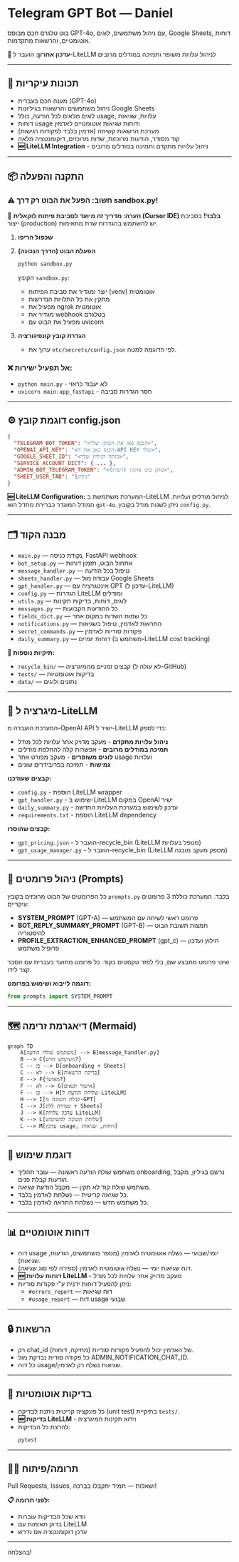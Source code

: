 # Telegram GPT Bot — Daniel

בוט טלגרם חכם מבוסס GPT-4o, עם ניהול משתמשים, לוגים, Google Sheets, דוחות אוטומטיים, והרשאות מתקדמות.

**🔄 עדכון אחרון:** הועבר ל-LiteLLM לניהול עלויות משופר ותמיכה במודלים מרובים

---

## 🚀 תכונות עיקריות
- מענה חכם בעברית (GPT-4o)
- ניהול משתמשים והרשאות בגיליונות Google Sheets
- לוגים מלאים לכל הודעה, כולל usage, עלויות, שגיאות
- דוחות usage ודוחות שגיאות אוטומטיים לאדמין
- מערכת הרשאות קשיחה (אדמין בלבד לפקודות רגישות)
- קוד מסודר, הודעות מרוכזות, שדות מרוכזים, דוקומנטציה מלאה
- **🆕 LiteLLM Integration** - ניהול עלויות מתקדם ותמיכה במודלים מרובים

---

## 📦 התקנה והפעלה

### ⚠️ חשוב: הפעל את הבוט רק דרך sandbox.py!

📝 **הערה: מדריך זה מיועד לסביבת פיתוח לוקאלית (Cursor IDE) בלבד!**
בסביבת ייצור (production) יש להשתמש בהגדרות שרת מתאימות.

1. **שכפול הריפו**
2. **הפעלת הבוט (הדרך הנכונה)**
   ```bash
   python sandbox.py
   ```
   
   הקובץ `sandbox.py`:
   - יוצר ומגדיר את סביבת הפיתוח (venv) אוטומטית
   - מתקין את כל התלויות הנדרשות
   - מפעיל את ngrok אוטומטית
   - מגדיר את webhook בטלגרם
   - מפעיל את הבוט עם uvicorn

3. **הגדרת קובץ קונפיגורציה**
   - ערוך את `etc/secrets/config.json` לפי הדוגמה למטה.

### ❌ אל תפעיל ישירות:
- `python main.py` - לא יעבוד כראוי
- `uvicorn main:app_fastapi` - חסר הגדרות סביבה

---

## ⚙️ דוגמת קובץ config.json
```json
{
  "TELEGRAM_BOT_TOKEN": "<הכנס כאן את הטוקן שלך>",
  "OPENAI_API_KEY": "<הכנס כאן את ה-API KEY שלך>",
  "GOOGLE_SHEET_ID": "<מזהה הגיליון שלך>",
  "SERVICE_ACCOUNT_DICT": { ... },
  "ADMIN_BOT_TELEGRAM_TOKEN": "<טוקן בוט אדמין (רשות)>",
  "SHEET_USER_TAB": "גיליון1"
}
```

**🆕 LiteLLM Configuration:**
המערכת משתמשת ב-LiteLLM לניהול מודלים ועלויות. המודל המוגדר כברירת מחדל הוא `gpt-4o`. ניתן לשנות מודל בקובץ `config.py`.

---

## 🗂️ מבנה הקוד
- `main.py` — נקודת כניסה, FastAPI webhook
- `bot_setup.py` — אתחול הבוט, תזמון דוחות
- `message_handler.py` — טיפול בכל הודעה
- `sheets_handler.py` — עבודה מול Google Sheets
- `gpt_handler.py` — אינטגרציה עם GPT (עדכון ל-LiteLLM)
- `config.py` — הגדרות LiteLLM ומודלים
- `utils.py` — לוגים, דוחות, בדיקות תקינות
- `messages.py` — כל ההודעות הקבועות
- `fields_dict.py` — כל שמות השדות במקום אחד
- `notifications.py` — התראות לאדמין, טיפול בשגיאות
- `secret_commands.py` — פקודות סודיות לאדמין
- `daily_summary.py` — דוחות יומיים (משתמש ב-LiteLLM cost tracking)

**📁 תיקיות נוספות:**
- `recycle_bin/` — קבצים זמניים מהמיגרציה (לא עולה ל-GitHub)
- `tests/` — בדיקות אוטומטיות
- `data/` — נתונים ולוגים

---

## 🔄 מיגרציה ל-LiteLLM

המערכת הועברה מ-OpenAI API ישיר ל-LiteLLM כדי לספק:
- **ניהול עלויות מתקדם** - מעקב מדויק אחר עלויות לכל מודל
- **תמיכה במודלים מרובים** - אפשרות קלה להחלפת מודלים
- **לוגים משופרים** - מעקב מפורט אחר usage ועלויות
- **גמישות** - תמיכה בפרובידרים שונים

**קבצים שעודכנו:**
- `config.py` - הוספת LiteLLM wrapper
- `gpt_handler.py` - שימוש ב-LiteLLM במקום OpenAI ישיר
- `daily_summary.py` - עדכון לשימוש במערכת העלויות החדשה
- `requirements.txt` - הוספת LiteLLM dependency

**קבצים שהוסרו:**
- `gpt_pricing.json` - הועבר ל-recycle_bin (LiteLLM מטפל בעלויות)
- `gpt_usage_manager.py` - הועבר ל-recycle_bin (LiteLLM מספק מעקב מובנה)

---

## 🧠 ניהול פרומטים (Prompts)
כל הפרומטים של הבוט מרוכזים בקובץ `prompts.py` בלבד. המערכת כוללת 3 פרומטים עיקריים:
- **SYSTEM_PROMPT** (GPT-A) — פרומט ראשי לשיחה עם המשתמש
- **BOT_REPLY_SUMMARY_PROMPT** (GPT-B) — תמצות תשובת הבוט להיסטוריה
- **PROFILE_EXTRACTION_ENHANCED_PROMPT** (gpt_c) — חילוץ ועדכון פרופיל משתמש

שינוי פרומט מתבצע שם, בלי לפזר טקסטים בקוד. כל פרומט מתועד בעברית עם הסבר קצר לידו.

**דוגמה לייבוא ושימוש בפרומט:**
```python
from prompts import SYSTEM_PROMPT
```

---

## 🗺️ דיאגרמת זרימה (Mermaid)
```mermaid
graph TD
    A[משתמש שולח הודעה] --> B[message_handler.py]
    B --> C{משתמש חדש?}
    C -- כן --> D[onboarding + Sheets]
    C -- לא --> E[בדיקת הרשאות]
    E --> F{מאושר?}
    F -- לא --> G[אישור תנאים]
    F -- כן --> H[שליחת הודעה ל-LiteLLM]
    H --> I[קבלת תשובה מ-GPT]
    I --> J[שמירה ללוג + Sheets]
    J --> K[עדכון עלויות LiteLLM]
    K --> L[שליחת תשובה למשתמש]
    L --> M[עדכון usage, דוחות, שגיאות]
```

---

## 📝 דוגמת שימוש
- משתמש שולח הודעה ראשונה — עובר תהליך onboarding, נרשם בגיליון, מקבל הודעות קבלת פנים.
- משתמש שולח קוד לא תקין — מקבל הודעת שגיאה.
- כל שגיאה קריטית — נשלחת לאדמין בלבד.
- כל משתמש חדש — נשלחת התראה לאדמין בלבד.

---

## 📊 דוחות אוטומטיים
- דוח usage יומי/שבועי — נשלח אוטומטית לאדמין (מספר משתמשים, הודעות, שגיאות).
- דוח שגיאות יומי — נשלח אוטומטית לאדמין (ספירה לפי סוג שגיאה).
- **🆕 דוחות עלויות LiteLLM** - מעקב מדויק אחר עלויות לכל מודל
- ניתן להפעיל דוחות ידנית ע"י פקודות סודיות:
  - `#errors_report` — דוח שגיאות
  - `#usage_report` — דוח usage שבועי

---

## 🔒 הרשאות
- רק chat_id של האדמין יכול להפעיל פקודות סודיות (מחיקה, דוחות).
- כל פקודה סודית נבדקת מול ADMIN_NOTIFICATION_CHAT_ID.
- כל דוח usage/שגיאות נשלח רק לאדמין.

---

## 🧪 בדיקות אוטומטיות
- כל פונקציה קריטית ניתנת לבדיקה (unit test) בתיקיית `tests/`.
- **🆕 בדיקות LiteLLM** - וידוא תקינות המיגרציה
- להרצת כל הבדיקות:
  ```bash
  pytest
  ```

---

## 👨‍💻 תרומה/פיתוח
Pull Requests, Issues, ושאלות — תמיד יתקבלו בברכה!

**📋 לפני תרומה:**
- וודא שכל הבדיקות עוברות
- בדוק תאימות עם LiteLLM
- עדכן דוקומנטציה אם נדרש

---

בהצלחה! 